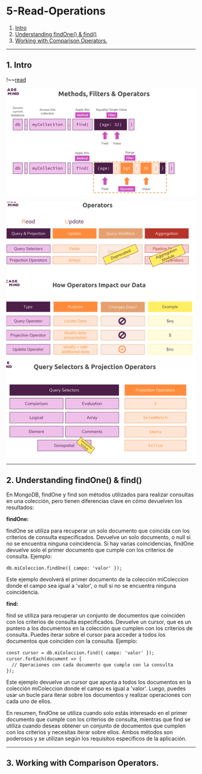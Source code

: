 # 5-Read-Operations

1. [Intro](#schema1)
2. [Understanding findOne() & find()](#schema2)
3. [Working with Comparison Operators.](#schema3)




<hr>

<a name="schema1"></a>

## 1. Intro
!~~[read](./img/1read.png)

![read](./img/2read.png)

![read](./img/3read.png)
![read](./img/4read.png)
![read](./img/5read.png)

<hr>

<a name="schema2"></a>

## 2. Understanding findOne() & find()

En MongoDB, findOne y find son métodos utilizados para realizar consultas en una colección,
pero tienen diferencias clave en cómo devuelven los resultados:

**findOne:**

findOne se utiliza para recuperar un solo documento que coincida con los criterios de consulta especificados.
Devuelve un solo documento, o null si no se encuentra ninguna coincidencia.
Si hay varias coincidencias, findOne devuelve solo el primer documento que cumple con los criterios de consulta.
Ejemplo:

```
db.miColeccion.findOne({ campo: 'valor' });
```
Este ejemplo devolverá el primer documento de la colección miColeccion donde el campo sea igual a 'valor', 
o null si no se encuentra ninguna coincidencia.

**find:**

find se utiliza para recuperar un conjunto de documentos que coinciden con los criterios de consulta especificados.
Devuelve un cursor, que es un puntero a los documentos en la colección que cumplen con los criterios de consulta.
Puedes iterar sobre el cursor para acceder a todos los documentos que coinciden con la consulta.
Ejemplo:

```
const cursor = db.miColeccion.find({ campo: 'valor' });
cursor.forEach(document => {
  // Operaciones con cada documento que cumple con la consulta
});
```

Este ejemplo devuelve un cursor que apunta a todos los documentos en la colección miColeccion donde el campo es igual 
a 'valor'. Luego, puedes usar un bucle para iterar sobre los documentos y realizar operaciones con cada uno de ellos.

En resumen, findOne se utiliza cuando solo estás interesado en el primer documento que cumple con los criterios 
de consulta, mientras que find se utiliza cuando deseas obtener un conjunto de documentos que cumplen con 
los criterios y necesitas iterar sobre ellos. Ambos métodos son poderosos y se utilizan según los requisitos 
específicos de la aplicación.



<hr>

<a name="schema3"></a>

## 3. Working with Comparison Operators.








